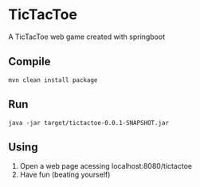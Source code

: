 # TicTacToe
A TicTacToe web game created with springboot

## Compile
`mvn clean install package`

## Run
`java -jar target/tictactoe-0.0.1-SNAPSHOT.jar`

## Using

1. Open a web page acessing localhost:8080/tictactoe
2. Have fun (beating yourself)
